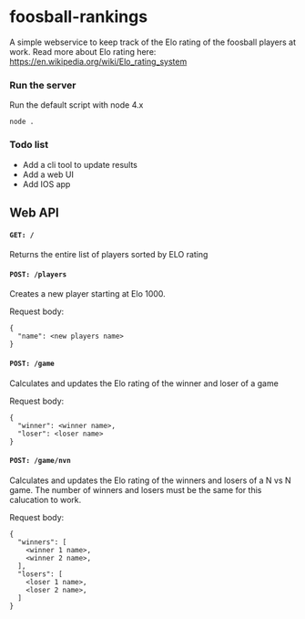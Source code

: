 # foosball-rankings

A simple webservice to keep track of the Elo rating of the foosball players at work. Read more about Elo rating here: https://en.wikipedia.org/wiki/Elo_rating_system

### Run the server

Run the default script with node 4.x

`node .`

### Todo list
- Add a cli tool to update results
- Add a web UI
- Add IOS app

## Web API

#### `GET: /`

Returns the entire list of players sorted by ELO rating

#### `POST: /players`

Creates a new player starting at Elo 1000.

Request body:
```
{
  "name": <new players name>
}
```

#### `POST: /game`

Calculates and updates the Elo rating of the winner and loser of a game

Request body:
```
{
  "winner": <winner name>,
  "loser": <loser name>
}
```

#### `POST: /game/nvn`

Calculates and updates the Elo rating of the winners and losers of a N vs N game. The number of winners and losers must be the same for this calucation to work.

Request body:
```
{
  "winners": [
    <winner 1 name>,
    <winner 2 name>,
  ],
  "losers": [
    <loser 1 name>,
    <loser 2 name>,
  ]
}
```
